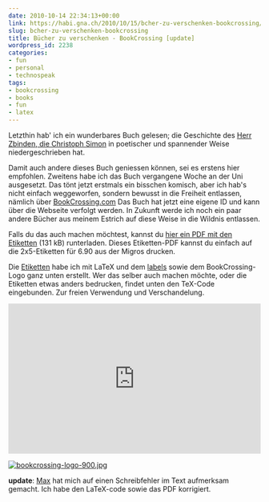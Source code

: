 ```yaml
---
date: 2010-10-14 22:34:13+00:00
link: https://habi.gna.ch/2010/10/15/bcher-zu-verschenken-bookcrossing/
slug: bcher-zu-verschenken-bookcrossing
title: Bücher zu verschenken - BookCrossing [update]
wordpress_id: 2238
categories:
- fun
- personal
- technospeak
tags:
- bookcrossing
- books
- fun
- latex
---
```


Letzthin hab' ich ein wunderbares Buch gelesen; die Geschichte des [Herr Zbinden, die Christoph Simon](http://www.bilgerverlag.ch/index.php/trade/productview/96/50/) in poetischer und spannender Weise niedergeschrieben hat.

Damit auch andere dieses Buch geniessen können, sei es erstens hier empfohlen. Zweitens habe ich das Buch vergangene Woche an der Uni ausgesetzt. Das tönt jetzt erstmals ein bisschen komisch, aber ich hab's nicht einfach weggeworfen, sondern bewusst in die Freiheit entlassen, nämlich über [BookCrossing.com](http://www.bookcrossing.com/journal/8339427) Das Buch hat jetzt eine eigene ID und kann über die Webseite verfolgt werden. In Zukunft werde ich noch ein paar andere Bücher aus meinem Estrich auf diese Weise in die Wildnis entlassen.

Falls du das auch machen möchtest, kannst du [hier ein PDF mit den Etiketten](https://habi.gna.ch/wp-content/uploads/2010/10/BookCrossingLabels.pdf "hier ein PDF mit den Etiketten") (131 kB) runterladen. Dieses Etiketten-PDF kannst du einfach auf die 2x5-Etiketten für 6.90 aus der Migros drucken.

Die [Etiketten](https://habi.gna.ch/wp-content/uploads/2010/10/BookCrossingLabels.pdf) habe ich mit LaTeX und dem [labels](http://www.ctan.org/tex-archive/macros/latex/contrib/labels/) sowie dem BookCrossing-Logo ganz unten erstellt. Wer das selber auch machen möchte, oder die Etiketten etwas anders bedrucken, findet unten den TeX-Code eingebunden. Zur freien Verwendung und Verschandelung.

<iframe src="http://pastebin.com/embed_iframe.php?i=rxgZd0QZ" style="border:none;width:100%;height:300px"></iframe>

[![bookcrossing-logo-900.jpg](https://habi.gna.ch/wp-content/uploads/2010/10/bookcrossing-logo-900-tm.jpg)](https://habi.gna.ch/wp-content/uploads/2010/10/bookcrossing-logo-900.jpg)

**update**: [Max](https://habi.gna.ch/2010/10/15/bcher-zu-verschenken-bookcrossing/#comment-13578) hat mich auf einen Schreibfehler im Text aufmerksam gemacht. Ich habe den LaTeX-code sowie das PDF korrigiert.
